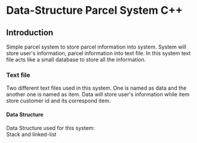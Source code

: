 # Data-Structure Parcel System C++
## Introduction
Simple parcel system to store parcel information into system. System will store user's information, parcel information into text file. In this system text file acts like a small database to store all the information.
### Text file
Two different text files used in this system. One is named as data and the another one is named as item. Data will store user's information while item store customer id and its correspond item.
#### Data Structure
Data Structure used for this system:<br/>
Stack and linked-list
